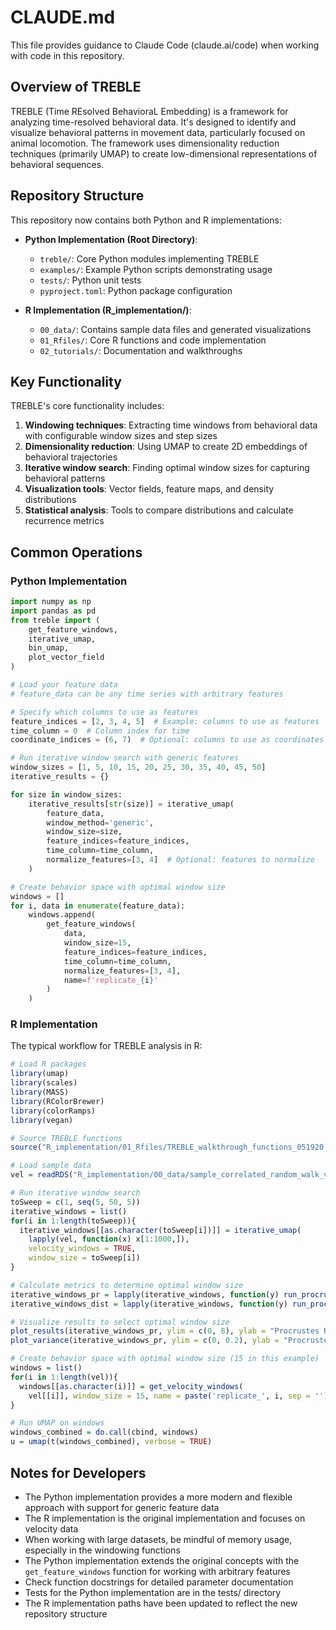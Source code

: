 # CLAUDE.md

This file provides guidance to Claude Code (claude.ai/code) when working with code in this repository.

## Overview of TREBLE

TREBLE (Time REsolved BehavioraL Embedding) is a framework for analyzing time-resolved behavioral data. It's designed to identify and visualize behavioral patterns in movement data, particularly focused on animal locomotion. The framework uses dimensionality reduction techniques (primarily UMAP) to create low-dimensional representations of behavioral sequences.

## Repository Structure

This repository now contains both Python and R implementations:

- **Python Implementation (Root Directory)**:
  - `treble/`: Core Python modules implementing TREBLE
  - `examples/`: Example Python scripts demonstrating usage
  - `tests/`: Python unit tests
  - `pyproject.toml`: Python package configuration

- **R Implementation (R_implementation/)**:
  - `00_data/`: Contains sample data files and generated visualizations
  - `01_Rfiles/`: Core R functions and code implementation
  - `02_tutorials/`: Documentation and walkthroughs

## Key Functionality

TREBLE's core functionality includes:

1. **Windowing techniques**: Extracting time windows from behavioral data with configurable window sizes and step sizes
2. **Dimensionality reduction**: Using UMAP to create 2D embeddings of behavioral trajectories
3. **Iterative window search**: Finding optimal window sizes for capturing behavioral patterns
4. **Visualization tools**: Vector fields, feature maps, and density distributions 
5. **Statistical analysis**: Tools to compare distributions and calculate recurrence metrics

## Common Operations

### Python Implementation

```python
import numpy as np
import pandas as pd
from treble import (
    get_feature_windows,
    iterative_umap,
    bin_umap,
    plot_vector_field
)

# Load your feature data
# feature_data can be any time series with arbitrary features

# Specify which columns to use as features
feature_indices = [2, 3, 4, 5]  # Example: columns to use as features
time_column = 0  # Column index for time
coordinate_indices = (6, 7)  # Optional: columns to use as coordinates for visualization

# Run iterative window search with generic features
window_sizes = [1, 5, 10, 15, 20, 25, 30, 35, 40, 45, 50]
iterative_results = {}

for size in window_sizes:
    iterative_results[str(size)] = iterative_umap(
        feature_data,
        window_method='generic',
        window_size=size,
        feature_indices=feature_indices,
        time_column=time_column,
        normalize_features=[3, 4]  # Optional: features to normalize
    )

# Create behavior space with optimal window size
windows = []
for i, data in enumerate(feature_data):
    windows.append(
        get_feature_windows(
            data,
            window_size=15,
            feature_indices=feature_indices,
            time_column=time_column,
            normalize_features=[3, 4],
            name=f'replicate_{i}'
        )
    )
```

### R Implementation

The typical workflow for TREBLE analysis in R:

```R
# Load R packages
library(umap)
library(scales)
library(MASS)
library(RColorBrewer)
library(colorRamps)
library(vegan)

# Source TREBLE functions
source("R_implementation/01_Rfiles/TREBLE_walkthrough_functions_051920.R")

# Load sample data
vel = readRDS("R_implementation/00_data/sample_correlated_random_walk_velocities_5ksteps.RDS")

# Run iterative window search
toSweep = c(1, seq(5, 50, 5))
iterative_windows = list()
for(i in 1:length(toSweep)){
  iterative_windows[[as.character(toSweep[i])]] = iterative_umap(
    lapply(vel, function(x) x[1:1000,]),
    velocity_windows = TRUE,
    window_size = toSweep[i])
}

# Calculate metrics to determine optimal window size
iterative_windows_pr = lapply(iterative_windows, function(y) run_procrustes(y$umaps)$procrustes)
iterative_windows_dist = lapply(iterative_windows, function(y) run_procrustes(y$umaps)$euclidean_distances)

# Visualize results to select optimal window size
plot_results(iterative_windows_pr, ylim = c(0, 8), ylab = "Procrustes RMSD", xlab = "Window size (frames)")
plot_variance(iterative_windows_pr, ylim = c(0, 0.2), ylab = "Procrustes distance (coef. var.)", xlab = "Window size (frames)")

# Create behavior space with optimal window size (15 in this example)
windows = list()
for(i in 1:length(vel)){
  windows[[as.character(i)]] = get_velocity_windows(
    vel[[i]], window_size = 15, name = paste('replicate_', i, sep = ''))
}

# Run UMAP on windows
windows_combined = do.call(cbind, windows)
u = umap(t(windows_combined), verbose = TRUE)
```

## Notes for Developers

- The Python implementation provides a more modern and flexible approach with support for generic feature data
- The R implementation is the original implementation and focuses on velocity data
- When working with large datasets, be mindful of memory usage, especially in the windowing functions
- The Python implementation extends the original concepts with the `get_feature_windows` function for working with arbitrary features
- Check function docstrings for detailed parameter documentation
- Tests for the Python implementation are in the tests/ directory
- The R implementation paths have been updated to reflect the new repository structure